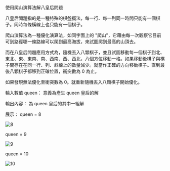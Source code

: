 使用爬山演算法解八皇后問題

八皇后問題指的是一種特殊的棋盤擺法，每一行、每一列同一時間只能有一個棋子。同時每條橫線上也只能有一個棋子。

爬山演算法為一種優化演算法，如同字面上的 "爬山"，它藉由每一次觀察它目前可到路徑哪一條路線可以爬到最高海拔，來試圖爬到最高的山頂去。

而在八皇后問題應用方式為，隨機丟入八顆棋子，並且試圖移動每一個棋子到北、東北、東、東南、南、西南、西、西北，八個方位移動一格。如果移動後棋子與棋子間存在在同一行、列、斜線上的數量減少。就當作正確的方向移動棋子。直到最後八顆棋子都移到正確位置，衝突數為 0 為止。

如果發現無法優化至衝突數為 0。就重新隨機丟入八顆棋子開始優化。

輸入數值 queen：
意義為產生 queen 皇后的解

輸出內容：
為 queen 皇后的其中一組解

展示：
queen = 8

![8](https://user-images.githubusercontent.com/42996962/136897778-8c0aad0c-cfb1-4057-8501-f3ff89bdd0d5.PNG)

queen = 9

![9](https://user-images.githubusercontent.com/42996962/136897807-922113ed-b481-4fc9-bb97-715513132f24.PNG)

queen = 10

![10](https://user-images.githubusercontent.com/42996962/136897828-f916adbd-03b7-449d-8b8b-973016fecd5f.PNG)
